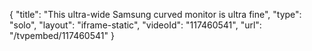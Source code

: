 {
    "title": "This ultra-wide Samsung curved monitor is ultra fine",
    "type": "solo",
    "layout": "iframe-static",
    "videoId": "117460541",
    "url": "\/tvpembed\/117460541"
}